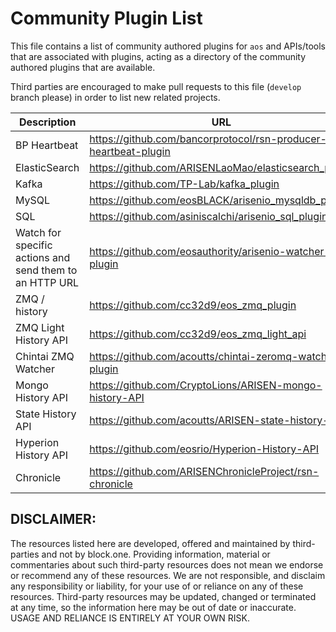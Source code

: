 # Community Plugin List

This file contains a list of community authored plugins for `aos` and APIs/tools that are associated with plugins, acting as a directory of the community authored plugins that are available.

Third parties are encouraged to make pull requests to this file (`develop` branch please) in order to list new related projects.

| Description | URL |
| ----------- | --- |
| BP Heartbeat  | https://github.com/bancorprotocol/rsn-producer-heartbeat-plugin |
| ElasticSearch | https://github.com/ARISENLaoMao/elasticsearch_plugin |
| Kafka | https://github.com/TP-Lab/kafka_plugin |
| MySQL | https://github.com/eosBLACK/arisenio_mysqldb_plugin |
| SQL | https://github.com/asiniscalchi/arisenio_sql_plugin |
| Watch for specific actions and send them to an HTTP URL | https://github.com/eosauthority/arisenio-watcher-plugin |
| ZMQ / history | https://github.com/cc32d9/eos_zmq_plugin |
| ZMQ Light History API | https://github.com/cc32d9/eos_zmq_light_api |
| Chintai ZMQ Watcher | https://github.com/acoutts/chintai-zeromq-watcher-plugin |
| Mongo History API | https://github.com/CryptoLions/ARISEN-mongo-history-API |
| State History API | https://github.com/acoutts/ARISEN-state-history-API |
| Hyperion History API | https://github.com/eosrio/Hyperion-History-API |
| Chronicle	| https://github.com/ARISENChronicleProject/rsn-chronicle |

## DISCLAIMER:

The resources listed here are developed, offered and maintained by third-parties and not by block.one. Providing information, material or commentaries about such third-party resources does not mean we endorse or recommend any of these resources. We are not responsible, and disclaim any responsibility or liability, for your use of or reliance on any of these resources. Third-party resources may be updated, changed or terminated at any time, so the information here may be out of date or inaccurate.  USAGE AND RELIANCE IS ENTIRELY AT YOUR OWN RISK.
